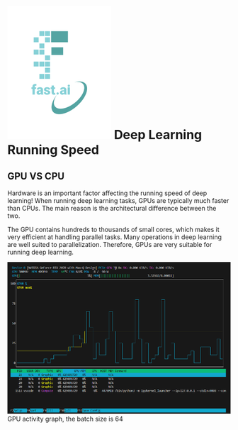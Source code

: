 ![Alt text](https://github.com/Simon011008/Simon011008.github.io/blob/master/images/logo.png)
Deep Learning Running Speed
====
GPU VS CPU
------
Hardware is an important factor affecting the running speed of deep learning!
When running deep learning tasks, GPUs are typically much faster than CPUs. The main reason is the architectural difference between the two.

The GPU contains hundreds to thousands of small cores, which makes it very efficient at handling parallel tasks. Many operations in deep learning are well suited to parallelization. Therefore, GPUs are very suitable for running deep learning.

![Alt text](https://github.com/Simon011008/Simon011008.github.io/blob/master/images/DP1.png)
GPU activity graph, the batch size is 64


